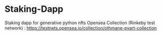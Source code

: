 # Staking-Dapp
 Staking dapp for generative python nfts
Opensea Collection (Rinkeby test network) : https://testnets.opensea.io/collection/othmane-pyart-collection

